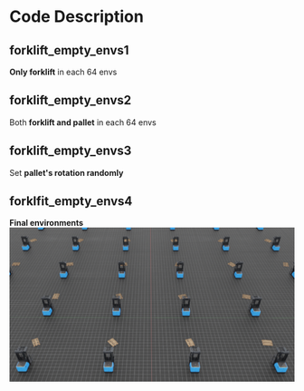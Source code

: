 # Code Description

## forklift_empty_envs1

**Only forklift** in each 64 envs

## forklift_empty_envs2

Both **forklift and pallet** in each 64 envs

## forklift_empty_envs3

Set **pallet's rotation randomly**

## forklfit_empty_envs4

**Final environments**
![test2](../../figure/test2.png "툴팁 텍스트")